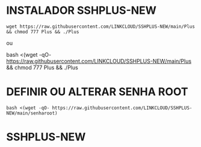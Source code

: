 # INSTALADOR SSHPLUS-NEW
```
wget https://raw.githubusercontent.com/LINKCLOUD/SSHPLUS-NEW/main/Plus && chmod 777 Plus && ./Plus
```
ou

bash <(wget -qO- https://raw.githubusercontent.com/LINKCLOUD/SSHPLUS-NEW/main/Plus && chmod 777 Plus && ./Plus

# DEFINIR OU ALTERAR SENHA ROOT
```
bash <(wget -qO- https://raw.githubusercontent.com/LINKCLOUD/SSHPLUS-NEW/main/senharoot)
```

# SSHPLUS-NEW
